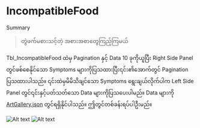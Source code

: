 # IncompatibleFood

Summary 
>တွဲဖက်မစားသင့်တဲ့ အစားအစာတွေကြည့်ကြမယ်

Tbl_IncompatibleFood ထဲမှ Pagination နှင့် Data 10 ခုကိုယူပြီး Right Side Panel တွင်ဖစ်စေနိုင်သော Symptoms များကိုပြသထားပြီး၎င်း၏အောက်တွင် Pagination ပြသထားပါသည်။ ၎င်းထဲမှမိမိသိချင်သော Symptoms ရွေးချယ်လိုက်ပါက Left Side Panel တွင်၎င်းနှင့်ပတ်သတ်သော Data များကိုပြသပေးပါမည်။
Data များကို [ArtGallery.json](https://github.com/sannlynnhtun-coding/IncompatibleFood/blob/main/IncompatibleFood.json) တွင်ရရှိနိုင်ပါသည်။ ဤတွင်တစ်ခန်းရပ်ပါဦးမည်။

![Alt text](https://github.com/sannlynnhtun-coding/IncompatibleFood/blob/main/IncompatibleFoodFlow1.jpg)
![Alt text](https://github.com/sannlynnhtun-coding/IncompatibleFood/blob/main/IncompatibleFoodMindMap.jpg)
